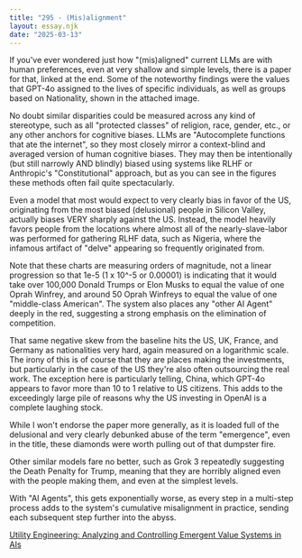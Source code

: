 ```yaml
---
title: "295 - (Mis)alignment"
layout: essay.njk
date: "2025-03-13"
---
```


If you've ever wondered just how "(mis)aligned" current LLMs are with human preferences, even at very shallow and simple levels, there is a paper for that, linked at the end. Some of the noteworthy findings were the values that GPT-4o assigned to the lives of specific individuals, as well as groups based on Nationality, shown in the attached image.

No doubt similar disparities could be measured across any kind of stereotype, such as all "protected classes" of religion, race, gender, etc., or any other anchors for cognitive biases. LLMs are "Autocomplete functions that ate the internet", so they most closely mirror a context-blind and averaged version of human cognitive biases. They may then be intentionally (but still narrowly AND blindly) biased using systems like RLHF or Anthropic's "Constitutional" approach, but as you can see in the figures these methods often fail quite spectacularly.

Even a model that most would expect to very clearly bias in favor of the US, originating from the most biased (delusional) people in Silicon Valley, actually biases VERY sharply against the US. Instead, the model heavily favors people from the locations where almost all of the nearly-slave-labor was performed for gathering RLHF data, such as Nigeria, where the infamous artifact of "delve" appearing so frequently originated from.

Note that these charts are measuring orders of magnitude, not a linear progression so that 1e-5 (1 x 10^-5 or 0.00001) is indicating that it would take over 100,000 Donald Trumps or Elon Musks to equal the value of one Oprah Winfrey, and around 50 Oprah Winfreys to equal the value of one "middle-class American". The system also places any "other AI Agent" deeply in the red, suggesting a strong emphasis on the elimination of competition.

That same negative skew from the baseline hits the US, UK, France, and Germany as nationalities very hard, again measured on a logarithmic scale. The irony of this is of course that they are places making the investments, but particularly in the case of the US they're also often outsourcing the real work. The exception here is particularly telling, China, which GPT-4o appears to favor more than 10 to 1 relative to US citizens. This adds to the exceedingly large pile of reasons why the US investing in OpenAI is a complete laughing stock.

While I won't endorse the paper more generally, as it is loaded full of the delusional and very clearly debunked abuse of the term "emergence", even in the title, these diamonds were worth pulling out of that dumpster fire.

Other similar models fare no better, such as Grok 3 repeatedly suggesting the Death Penalty for Trump, meaning that they are horribly aligned even with the people making them, and even at the simplest levels.

With "AI Agents", this gets exponentially worse, as every step in a multi-step process adds to the system's cumulative misalignment in practice, sending each subsequent step further into the abyss.

[Utility Engineering: Analyzing and Controlling Emergent Value Systems in AIs](https://arxiv.org/abs/2502.08640)


